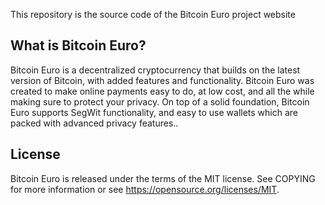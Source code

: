 This repository is the source code of the Bitcoin Euro project website

<h2>What is Bitcoin Euro?</h2>

Bitcoin Euro is a decentralized cryptocurrency that builds on the latest version of Bitcoin, with added features and functionality. Bitcoin Euro was created to make online payments easy to do, at low cost, and all the while making sure to protect your privacy. On top of a solid foundation, Bitcoin Euro supports SegWit functionality, and easy to use wallets which are packed with advanced privacy features.. 

<h2>License</h2>

Bitcoin Euro is released under the terms of the MIT license. See COPYING for more information or see https://opensource.org/licenses/MIT.
